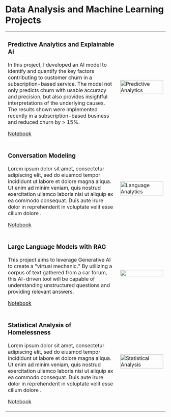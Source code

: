 <h1>Data Analysis and Machine Learning Projects</h1>
<table>
  <tr>
    <td style="width: 70%;">
      <h3>Predictive Analytics and Explainable AI</h3>
      <p>In this project, I developed an AI model to identify and quantify the key factors contributing to customer churn in a subscription-based service. The model not only predicts churn with usable accuracy and precision, but also provides insightful interpretations of the underlying causes. The results shown were implemented recently in a subscription-based business and reduced churn by > 15%.</p>
      <p><a href="https://github.com/davidelgas/DataSciencePortfolio/blob/main/Inference_Models/predictive_modeling_with_scikit_learn.ipynb">Notebook</a></p>
    </td>
    <td style="width: 30%;">
      <img src="https://davidelgas.github.io/images/shapley.png" alt="Predictive Analytics" width="100%" />
    </td>
  </tr>
  <tr>
    <td style="width: 70%;">
      <h3>Conversation Modeling</h3>
      <p>Lorem ipsum dolor sit amet, consectetur adipiscing elit, sed do eiusmod tempor incididunt ut labore et dolore magna aliqua. Ut enim ad minim veniam, quis nostrud exercitation ullamco laboris nisi ut aliquip ex ea commodo consequat. Duis aute irure dolor in reprehenderit in voluptate velit esse cillum dolore .</p>
      <p><a href="https://github.com/davidelgas/DataSciencePortfolio/blob/main/Inference_Models/predictive_modeling_with_scikit_learn.ipynb">Notebook</a></p>
    </td>
    <td style="width: 30%;">
      <img src="https://davidelgas.github.io/images/LDA.png" alt="Language Analytics" width="100%" />
    </td>
  </tr>
  <tr>
    <td style="width: 70%;">
      <h3>Large Language Models with RAG</h3>
      <p>This project aims to leverage Generative AI to create a "virtual mechanic." By utilizing a corpus of text gathered from a car forum, this AI-driven tool will be capable of understanding unstructured questions and providing relevant answers. </p>
      <p><a href="https://github.com/davidelgas/DataSciencePortfolio/blob/main/Inference_Models/predictive_modeling_with_scikit_learn.ipynb">Notebook</a></p>
    </td>
    <td style="width: 30%;">
      <img src="https://davidelgas.github.io/images/TSNE.png" width="100%" />
    </td>
  </tr>
  <tr>
    <td style="width: 70%;">
      <h3>Statistical Analysis of Homelessness</h3>
      <p>Lorem ipsum dolor sit amet, consectetur adipiscing elit, sed do eiusmod tempor incididunt ut labore et dolore magna aliqua. Ut enim ad minim veniam, quis nostrud exercitation ullamco laboris nisi ut aliquip ex ea commodo consequat. Duis aute irure dolor in reprehenderit in voluptate velit esse cillum dolore .</p>
      <p><a href="https://github.com/davidelgas/DataSciencePortfolio/blob/main/Inference_Models/predictive_modeling_with_scikit_learn.ipynb">Notebook</a></p>
    </td>
    <td style="width: 30%;">
      <img src="https://davidelgas.github.io/images/BoxWhiskers.png" alt="Statistical Analysis" width="100%" />
    </td>
  </tr>
</table>
